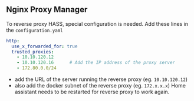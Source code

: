 ## Nginx Proxy Manager
To reverse proxy HASS, special configuration is needed. Add these lines in the `configuration.yaml`
```yaml
http:
  use_x_forwarded_for: true
  trusted_proxies:
    - 10.10.120.12
    - 10.10.120.16      # Add the IP address of the proxy server
    - 172.80.0.0/24
```
- add the URL of the server running the reverse proxy (eg. `10.10.120.12`)
- also add the docker subnet of the reverse proxy (eg. `172.x.x.x`)
Home assistant needs to be restarted for reverse proxy to work again.